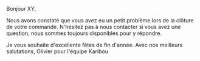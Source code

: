 Bonjour XY,

Nous avons constaté que vous avez eu un petit problème lors de la clôture de votre commande. 
N'hésitez pas à nous contacter si vous avez une question, nous sommes toujours disponibles pour y répondre. 

Je vous souhaite d'excellente fêtes de fin d'année. Avec nos meilleurs salutations, 
Olivier pour l'équipe Karibou
